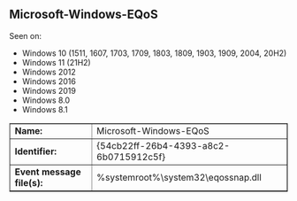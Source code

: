 ## Microsoft-Windows-EQoS

Seen on:
* Windows 10 (1511, 1607, 1703, 1709, 1803, 1809, 1903, 1909, 2004, 20H2)
* Windows 11 (21H2)
* Windows 2012
* Windows 2016
* Windows 2019
* Windows 8.0
* Windows 8.1

<table border="1" class="docutils">
  <tbody>
    <tr>
      <td><b>Name:</b></td>
      <td>Microsoft-Windows-EQoS</td>
    </tr>
    <tr>
      <td><b>Identifier:</b></td>
      <td>{54cb22ff-26b4-4393-a8c2-6b0715912c5f}</td>
    </tr>
    <tr>
      <td><b>Event message file(s):</b></td>
      <td>%systemroot%\system32\eqossnap.dll</td>
    </tr>
  </tbody>
</table>

&nbsp;

